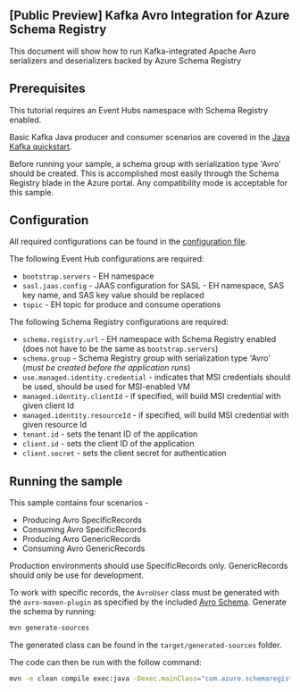 ## [Public Preview] Kafka Avro Integration for Azure Schema Registry
This document will show how to run Kafka-integrated Apache Avro serializers and deserializers backed by Azure Schema Registry

## Prerequisites
This tutorial requires an Event Hubs namespace with Schema Registry enabled.

Basic Kafka Java producer and consumer scenarios are covered in the [Java Kafka quickstart](https://github.com/Azure/azure-event-hubs-for-kafka/tree/master/quickstart/java).

Before running your sample, a schema group with serialization type 'Avro' should be created.  This is accomplished most easily through the Schema Registry blade in the Azure portal.  Any compatibility mode is acceptable for this sample. 

## Configuration
All required configurations can be found in the [configuration file](kafka-producer/src/main/resources/app.properties).

The following Event Hub configurations are required:
- `bootstrap.servers` - EH namespace 
- `sasl.jaas.config` - JAAS configuration for SASL - EH namespace, SAS key name, and SAS key value should be replaced
- `topic` - EH topic for produce and consume operations

The following Schema Registry configurations are required:
- `schema.registry.url` - EH namespace with Schema Registry enabled (does not have to be the same as `bootstrap.servers`)
- `schema.group` - Schema Registry group with serialization type 'Avro' (*must be created before the application runs*)
- `use.managed.identity.credential` - indicates that MSI credentials should be used, should be used for MSI-enabled VM
- `managed.identity.clientId` - if specified, will build MSI credential with given client Id
- `managed.identity.resourceId` - if specified, will build MSI credential with given resource Id
- `tenant.id` - sets the tenant ID of the application
- `client.id` - sets the client ID of the application
- `client.secret` - sets the client secret for authentication

## Running the sample

This sample contains four scenarios - 
- Producing Avro SpecificRecords
- Consuming Avro SpecificRecords
- Producing Avro GenericRecords
- Consuming Avro GenericRecords

Production environments should use SpecificRecords only.  GenericRecords should only be use for development.

To work with specific records, the `AvroUser` class must be generated with the `avro-maven-plugin` as specified by the included [Avro Schema](kafka-producer/src/main/resources/java/com/azure/schemaregistry/samples/AvroUser.avsc).  Generate the schema by running:
```bash
mvn generate-sources
```

The generated class can be found in the `target/generated-sources` folder.

The code can then be run with the follow command:
```bash
mvn -e clean compile exec:java -Dexec.mainClass="com.azure.schemaregistry.samples.producer.App"
```
